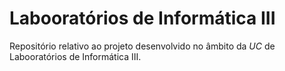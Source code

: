 # Labooratórios de Informática III

Repositório relativo ao projeto desenvolvido no âmbito da *UC* de Labooratórios de Informática III.
